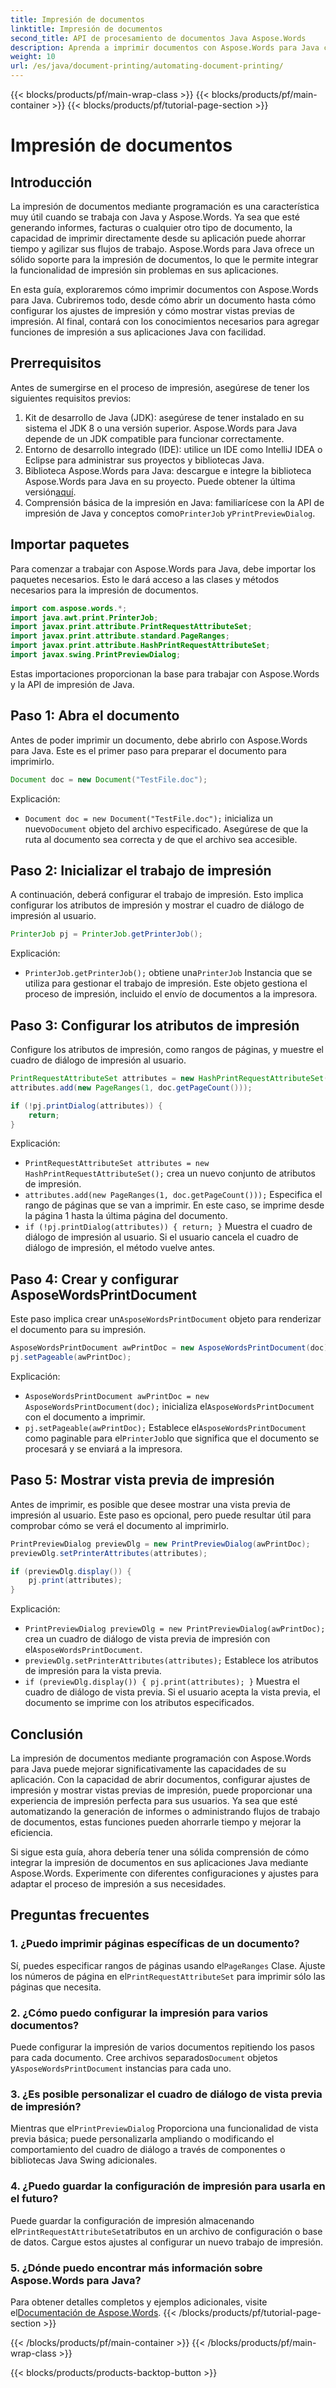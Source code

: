 ```yaml
---
title: Impresión de documentos
linktitle: Impresión de documentos
second_title: API de procesamiento de documentos Java Aspose.Words
description: Aprenda a imprimir documentos con Aspose.Words para Java con esta guía detallada. Incluye pasos para configurar los ajustes de impresión, mostrar vistas previas de impresión y más.
weight: 10
url: /es/java/document-printing/automating-document-printing/
---
```


{{< blocks/products/pf/main-wrap-class >}}
{{< blocks/products/pf/main-container >}}
{{< blocks/products/pf/tutorial-page-section >}}

# Impresión de documentos


## Introducción

La impresión de documentos mediante programación es una característica muy útil cuando se trabaja con Java y Aspose.Words. Ya sea que esté generando informes, facturas o cualquier otro tipo de documento, la capacidad de imprimir directamente desde su aplicación puede ahorrar tiempo y agilizar sus flujos de trabajo. Aspose.Words para Java ofrece un sólido soporte para la impresión de documentos, lo que le permite integrar la funcionalidad de impresión sin problemas en sus aplicaciones.

En esta guía, exploraremos cómo imprimir documentos con Aspose.Words para Java. Cubriremos todo, desde cómo abrir un documento hasta cómo configurar los ajustes de impresión y cómo mostrar vistas previas de impresión. Al final, contará con los conocimientos necesarios para agregar funciones de impresión a sus aplicaciones Java con facilidad.

## Prerrequisitos

Antes de sumergirse en el proceso de impresión, asegúrese de tener los siguientes requisitos previos:

1. Kit de desarrollo de Java (JDK): asegúrese de tener instalado en su sistema el JDK 8 o una versión superior. Aspose.Words para Java depende de un JDK compatible para funcionar correctamente.
2. Entorno de desarrollo integrado (IDE): utilice un IDE como IntelliJ IDEA o Eclipse para administrar sus proyectos y bibliotecas Java.
3.  Biblioteca Aspose.Words para Java: descargue e integre la biblioteca Aspose.Words para Java en su proyecto. Puede obtener la última versión[aquí](https://releases.aspose.com/words/java/).
4.  Comprensión básica de la impresión en Java: familiarícese con la API de impresión de Java y conceptos como`PrinterJob` y`PrintPreviewDialog`.

## Importar paquetes

Para comenzar a trabajar con Aspose.Words para Java, debe importar los paquetes necesarios. Esto le dará acceso a las clases y métodos necesarios para la impresión de documentos.

```java
import com.aspose.words.*;
import java.awt.print.PrinterJob;
import javax.print.attribute.PrintRequestAttributeSet;
import javax.print.attribute.standard.PageRanges;
import javax.print.attribute.HashPrintRequestAttributeSet;
import javax.swing.PrintPreviewDialog;
```

Estas importaciones proporcionan la base para trabajar con Aspose.Words y la API de impresión de Java.

## Paso 1: Abra el documento

Antes de poder imprimir un documento, debe abrirlo con Aspose.Words para Java. Este es el primer paso para preparar el documento para imprimirlo.

```java
Document doc = new Document("TestFile.doc");
```

Explicación: 
- `Document doc = new Document("TestFile.doc");` inicializa un nuevo`Document` objeto del archivo especificado. Asegúrese de que la ruta al documento sea correcta y de que el archivo sea accesible.

## Paso 2: Inicializar el trabajo de impresión

A continuación, deberá configurar el trabajo de impresión. Esto implica configurar los atributos de impresión y mostrar el cuadro de diálogo de impresión al usuario.

```java
PrinterJob pj = PrinterJob.getPrinterJob();
```

Explicación: 
- `PrinterJob.getPrinterJob();` obtiene una`PrinterJob` Instancia que se utiliza para gestionar el trabajo de impresión. Este objeto gestiona el proceso de impresión, incluido el envío de documentos a la impresora.

## Paso 3: Configurar los atributos de impresión

Configure los atributos de impresión, como rangos de páginas, y muestre el cuadro de diálogo de impresión al usuario.

```java
PrintRequestAttributeSet attributes = new HashPrintRequestAttributeSet();
attributes.add(new PageRanges(1, doc.getPageCount()));

if (!pj.printDialog(attributes)) {
    return;
}
```

Explicación:
- `PrintRequestAttributeSet attributes = new HashPrintRequestAttributeSet();` crea un nuevo conjunto de atributos de impresión.
- `attributes.add(new PageRanges(1, doc.getPageCount()));` Especifica el rango de páginas que se van a imprimir. En este caso, se imprime desde la página 1 hasta la última página del documento.
- `if (!pj.printDialog(attributes)) { return; }` Muestra el cuadro de diálogo de impresión al usuario. Si el usuario cancela el cuadro de diálogo de impresión, el método vuelve antes.

## Paso 4: Crear y configurar AsposeWordsPrintDocument

 Este paso implica crear un`AsposeWordsPrintDocument` objeto para renderizar el documento para su impresión.

```java
AsposeWordsPrintDocument awPrintDoc = new AsposeWordsPrintDocument(doc);
pj.setPageable(awPrintDoc);
```

Explicación:
- `AsposeWordsPrintDocument awPrintDoc = new AsposeWordsPrintDocument(doc);` inicializa el`AsposeWordsPrintDocument` con el documento a imprimir.
- `pj.setPageable(awPrintDoc);` Establece el`AsposeWordsPrintDocument` como paginable para el`PrinterJob`lo que significa que el documento se procesará y se enviará a la impresora.

## Paso 5: Mostrar vista previa de impresión

Antes de imprimir, es posible que desee mostrar una vista previa de impresión al usuario. Este paso es opcional, pero puede resultar útil para comprobar cómo se verá el documento al imprimirlo.

```java
PrintPreviewDialog previewDlg = new PrintPreviewDialog(awPrintDoc);
previewDlg.setPrinterAttributes(attributes);

if (previewDlg.display()) {
    pj.print(attributes);
}
```

Explicación:
- `PrintPreviewDialog previewDlg = new PrintPreviewDialog(awPrintDoc);` crea un cuadro de diálogo de vista previa de impresión con el`AsposeWordsPrintDocument`.
- `previewDlg.setPrinterAttributes(attributes);` Establece los atributos de impresión para la vista previa.
- `if (previewDlg.display()) { pj.print(attributes); }` Muestra el cuadro de diálogo de vista previa. Si el usuario acepta la vista previa, el documento se imprime con los atributos especificados.

## Conclusión

La impresión de documentos mediante programación con Aspose.Words para Java puede mejorar significativamente las capacidades de su aplicación. Con la capacidad de abrir documentos, configurar ajustes de impresión y mostrar vistas previas de impresión, puede proporcionar una experiencia de impresión perfecta para sus usuarios. Ya sea que esté automatizando la generación de informes o administrando flujos de trabajo de documentos, estas funciones pueden ahorrarle tiempo y mejorar la eficiencia.

Si sigue esta guía, ahora debería tener una sólida comprensión de cómo integrar la impresión de documentos en sus aplicaciones Java mediante Aspose.Words. Experimente con diferentes configuraciones y ajustes para adaptar el proceso de impresión a sus necesidades.

## Preguntas frecuentes

### 1. ¿Puedo imprimir páginas específicas de un documento?

 Sí, puedes especificar rangos de páginas usando el`PageRanges` Clase. Ajuste los números de página en el`PrintRequestAttributeSet` para imprimir sólo las páginas que necesita.

### 2. ¿Cómo puedo configurar la impresión para varios documentos?

 Puede configurar la impresión de varios documentos repitiendo los pasos para cada documento. Cree archivos separados`Document` objetos y`AsposeWordsPrintDocument` instancias para cada uno.

### 3. ¿Es posible personalizar el cuadro de diálogo de vista previa de impresión?

 Mientras que el`PrintPreviewDialog` Proporciona una funcionalidad de vista previa básica; puede personalizarla ampliando o modificando el comportamiento del cuadro de diálogo a través de componentes o bibliotecas Java Swing adicionales.

### 4. ¿Puedo guardar la configuración de impresión para usarla en el futuro?

 Puede guardar la configuración de impresión almacenando el`PrintRequestAttributeSet`atributos en un archivo de configuración o base de datos. Cargue estos ajustes al configurar un nuevo trabajo de impresión.

### 5. ¿Dónde puedo encontrar más información sobre Aspose.Words para Java?

 Para obtener detalles completos y ejemplos adicionales, visite el[Documentación de Aspose.Words](https://reference.aspose.com/words/java/).
{{< /blocks/products/pf/tutorial-page-section >}}

{{< /blocks/products/pf/main-container >}}
{{< /blocks/products/pf/main-wrap-class >}}

{{< blocks/products/products-backtop-button >}}
